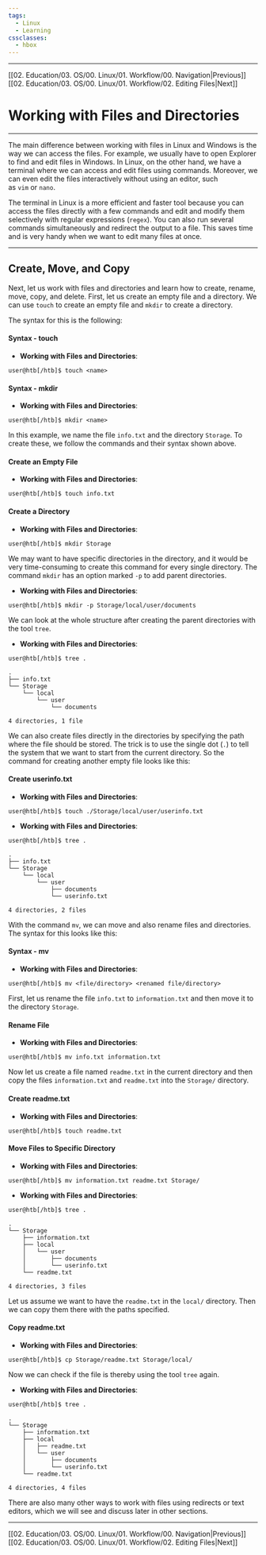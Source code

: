 ```yaml
---
tags:
  - Linux
  - Learning
cssclasses:
  - hbox
---
```

---
[[02. Education/03. OS/00. Linux/01. Workflow/00. Navigation|Previous]]
[[02. Education/03. OS/00. Linux/01. Workflow/02. Editing Files|Next]]

# Working with Files and Directories
---

The main difference between working with files in Linux and Windows is the way we can access the files. For example, we usually have to open Explorer to find and edit files in Windows. In Linux, on the other hand, we have a terminal where we can access and edit files using commands. Moreover, we can even edit the files interactively without using an editor, such as `vim` or `nano`.

The terminal in Linux is a more efficient and faster tool because you can access the files directly with a few commands and edit and modify them selectively with regular expressions (`regex`). You can also run several commands simultaneously and redirect the output to a file. This saves time and is very handy when we want to edit many files at once.

---

## Create, Move, and Copy

Next, let us work with files and directories and learn how to create, rename, move, copy, and delete. First, let us create an empty file and a directory. We can use `touch` to create an empty file and `mkdir` to create a directory.

The syntax for this is the following:

#### Syntax - touch

- **Working with Files and Directories**:
```shell-session
user@htb[/htb]$ touch <name>
```

#### Syntax - mkdir

- **Working with Files and Directories**:
```shell-session
user@htb[/htb]$ mkdir <name>
```

In this example, we name the file `info.txt` and the directory `Storage`. To create these, we follow the commands and their syntax shown above.

#### Create an Empty File

- **Working with Files and Directories**:
```shell-session
user@htb[/htb]$ touch info.txt
```

#### Create a Directory

- **Working with Files and Directories**:
```shell-session
user@htb[/htb]$ mkdir Storage
```

We may want to have specific directories in the directory, and it would be very time-consuming to create this command for every single directory. The command `mkdir` has an option marked `-p` to add parent directories.

- **Working with Files and Directories**:
```shell-session
user@htb[/htb]$ mkdir -p Storage/local/user/documents
```

We can look at the whole structure after creating the parent directories with the tool `tree`.

- **Working with Files and Directories**:
```shell-session
user@htb[/htb]$ tree .

.
├── info.txt
└── Storage
    └── local
        └── user
            └── documents

4 directories, 1 file
```

We can also create files directly in the directories by specifying the path where the file should be stored. The trick is to use the single dot (`.`) to tell the system that we want to start from the current directory. So the command for creating another empty file looks like this:

#### Create userinfo.txt

- **Working with Files and Directories**:
```shell-session
user@htb[/htb]$ touch ./Storage/local/user/userinfo.txt
```

- **Working with Files and Directories**:
```shell-session
user@htb[/htb]$ tree .

.
├── info.txt
└── Storage
    └── local
        └── user
            ├── documents
            └── userinfo.txt

4 directories, 2 files
```

With the command `mv`, we can move and also rename files and directories. The syntax for this looks like this:

#### Syntax - mv

- **Working with Files and Directories**:
```shell-session
user@htb[/htb]$ mv <file/directory> <renamed file/directory>
```

First, let us rename the file `info.txt` to `information.txt` and then move it to the directory `Storage`.

#### Rename File

- **Working with Files and Directories**:
```shell-session
user@htb[/htb]$ mv info.txt information.txt
```

Now let us create a file named `readme.txt` in the current directory and then copy the files `information.txt` and `readme.txt` into the `Storage/` directory.

#### Create readme.txt

- **Working with Files and Directories**:
```shell-session
user@htb[/htb]$ touch readme.txt
```

#### Move Files to Specific Directory

- **Working with Files and Directories**:
```shell-session
user@htb[/htb]$ mv information.txt readme.txt Storage/
```

- **Working with Files and Directories**:
```shell-session
user@htb[/htb]$ tree .

.
└── Storage
    ├── information.txt
    ├── local
    │   └── user
    │       ├── documents
    │       └── userinfo.txt
    └── readme.txt

4 directories, 3 files
```

Let us assume we want to have the `readme.txt` in the `local/` directory. Then we can copy them there with the paths specified.

#### Copy readme.txt

- **Working with Files and Directories**:
```shell-session
user@htb[/htb]$ cp Storage/readme.txt Storage/local/
```

Now we can check if the file is thereby using the tool `tree` again.

- **Working with Files and Directories**:
```shell-session
user@htb[/htb]$ tree .

.
└── Storage
    ├── information.txt
    ├── local
    │   ├── readme.txt
    │   └── user
    │       ├── documents
    │       └── userinfo.txt
    └── readme.txt

4 directories, 4 files
```

There are also many other ways to work with files using redirects or text editors, which we will see and discuss later in other sections.

---
[[02. Education/03. OS/00. Linux/01. Workflow/00. Navigation|Previous]]
[[02. Education/03. OS/00. Linux/01. Workflow/02. Editing Files|Next]]